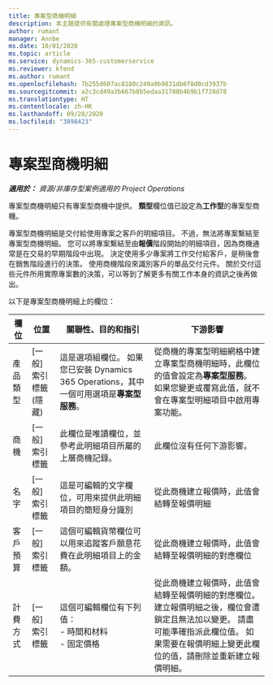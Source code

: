 ```yaml
---
title: 專案型商機明細
description: 本主題提供有關處理專案型商機明細的資訊。
author: rumant
manager: Annbe
ms.date: 10/01/2020
ms.topic: article
ms.service: dynamics-365-customerservice
ms.reviewer: kfend
ms.author: rumant
ms.openlocfilehash: 7b255d607ac8180c249a9b9831db6f8d0cd3937b
ms.sourcegitcommit: a2c3cd49a3b667b8b5edaa31788b4b9b1f728d78
ms.translationtype: HT
ms.contentlocale: zh-HK
ms.lasthandoff: 09/28/2020
ms.locfileid: "3898423"
---
```

# <a name="project-based-opportunity-lines"></a>專案型商機明細

_**適用於：** 資源/非庫存型案例適用的 Project Operations_


專案型商機明細只有專案型商機中提供。 **類型**欄位值已設定為**工作型**的專案型商機。

專案型商機明細是交付給使用專案之客戶的明細項目。 不過，無法將專案繫結至專案型商機明細。 您可以將專案繫結至由**報價**階段開始的明細項目，因為商機通常是在交易的早期階段中出現。 決定使用多少專案將工作交付給客戶，是稍後會在銷售階段進行的決策。 使用商機階段來識別客戶的單品交付元件。 關於交付這些元件所用實際專案數的決策，可以等到了解更多有關工作本身的資訊之後再做出。

以下是專案型商機明細上的欄位：

| **欄位** | **位置** | **關聯性、目的和指引** | **下游影響** |
| --- | --- | --- | --- |
| 產品類型 | [一般] 索引標籤 (隱藏) | 這是選項組欄位。 如果您已安裝 Dynamics 365 Operations，其中一個可用選項是**專案型服務**。  | 從商機的專案型明細網格中建立專案型商機明細時，此欄位的值會設定為**專案型服務**。 <br> 如果您變更或覆寫此值，就不會在專案型明細項目中啟用專案功能。 |
| 商機​​ | [一般] 索引標籤 | 此欄位是唯讀欄位，並參考此明細項目所屬的上層商機記錄。 | 此欄位沒有任何下游影響。 |
| 名字 | [一般] 索引標籤 | 這是可編輯的文字欄位，可用來提供此明細項目的簡短身分識別 | 從此商機建立報價時，此值會結轉至報價明細 |
| 客戶預算 | [一般] 索引標籤 | 這個可編輯貨幣欄位可以用來追蹤客戶願意花費在此明細項目上的金額。 | 從此商機建立報價時，此值會結轉至報價明細的對應欄位 |
| 計費方式 | [一般] 索引標籤 | 這個可編輯欄位有下列值：</br>- 時間和材料</br>- 固定價格 | 從此商機建立報價時，此值會結轉至報價明細的對應欄位。 建立報價明細之後，欄位會遭鎖定且無法加以變更。 請盡可能準確指派此欄位值。 如果需要在報價明細上變更此欄位的值，請刪除並重新建立報價明細。 |
